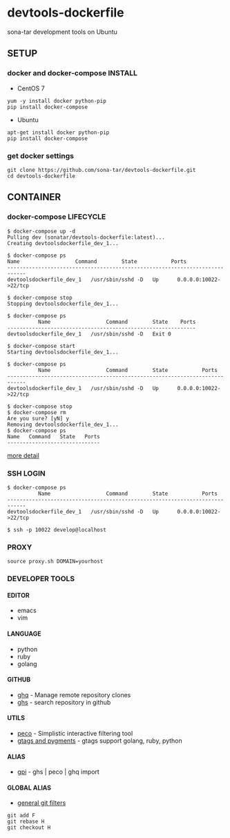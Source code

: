 # devtools-dockerfile
sona-tar development tools on Ubuntu


## SETUP

### docker and docker-compose INSTALL

- CentOS 7

```
yum -y install docker python-pip
pip install docker-compose
```

- Ubuntu

```
apt-get install docker python-pip
pip install docker-compose
```


### get docker settings

```
git clone https://github.com/sona-tar/devtools-dockerfile.git
cd devtools-dockerfile
```


## CONTAINER

### docker-compose LIFECYCLE
```
$ docker-compose up -d
Pulling dev (sonatar/devtools-dockerfile:latest)...
Creating devtoolsdockerfile_dev_1...

$ docker-compose ps
Name                  Command        State           Ports
----------------------------------------------------------------------------
devtoolsdockerfile_dev_1   /usr/sbin/sshd -D   Up      0.0.0.0:10022->22/tcp

$ docker-compose stop
Stopping devtoolsdockerfile_dev_1...

$ docker-compose ps
          Name                  Command        State    Ports
-------------------------------------------------------------
devtoolsdockerfile_dev_1   /usr/sbin/sshd -D   Exit 0

$ docker-compose start
Starting devtoolsdockerfile_dev_1...

$ docker-compose ps
          Name                  Command        State           Ports
----------------------------------------------------------------------------
devtoolsdockerfile_dev_1   /usr/sbin/sshd -D   Up      0.0.0.0:10022->22/tcp

$ docker-compose stop
$ docker-compose rm
Are you sure? [yN] y
Removing devtoolsdockerfile_dev_1...
$ docker-compose ps
Name   Command   State   Ports
------------------------------
```

[more detail](http://qiita.com/iron-breaker/items/6b74fe9b0620b74d4281)


### SSH LOGIN

```
$ docker-compose ps
          Name                  Command        State           Ports
----------------------------------------------------------------------------
devtoolsdockerfile_dev_1   /usr/sbin/sshd -D   Up      0.0.0.0:10022->22/tcp

$ ssh -p 10022 develop@localhost
```


### PROXY

```
source proxy.sh DOMAIN=yourhost
```

### DEVELOPER TOOLS

#### EDITOR

* emacs
* vim

#### LANGUAGE

* python
* ruby
* golang

#### GITHUB

* [ghq](https://github.com/motemen/ghq) -  Manage remote repository clones
* [ghs](https://github.com/sona-tar/ghs) -  search repository in github

#### UTILS

* [peco](https://github.com/peco/peco) - Simplistic interactive filtering tool
* [gtags and pygments](http://qiita.com/sona-tar/items/672df1259a76f082ce42) - gtags support golang, ruby, python


#### ALIAS

* [gpi](http://qiita.com/sona-tar/items/c11063cd3671c07b6e0a) - ghs | peco | ghq import


#### GLOBAL ALIAS

* [general git filters](http://qiita.com/sona-tar/items/fe401c597e8e51d4e243)
```
git add F
git rebase H
git checkout H
```
